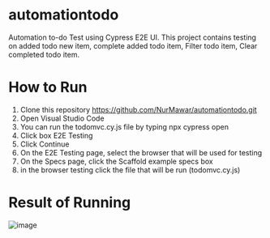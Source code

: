 # automationtodo
Automation to-do Test using Cypress E2E UI. This project contains testing on added todo new item, complete added todo item,
Filter todo item, Clear completed todo item.

# How to Run
1. Clone this repository https://github.com/NurMawar/automationtodo.git
2. Open Visual Studio Code
3. You can run the todomvc.cy.js file by typing npx cypress open
4. Click box E2E Testing
5. Click Continue
6. On the E2E Testing page, select the browser that will be used for testing
7. On the Specs page, click the Scaffold example specs box
8. in the browser testing click the file that will be run (todomvc.cy.js)

# Result of Running
![image](https://github.com/NurMawar/automationtodo/assets/11630662/8dd37fcd-abdf-4b63-aa45-f2862d72f009)
